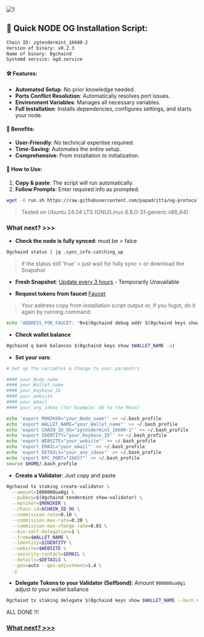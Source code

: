 ![1](https://github.com/papadritta/og-protocol-services/assets/90826754/44003484-ed9a-4e48-a598-bfe258366c35)
## 🚀 Quick NODE OG Installation Script:
```bash
Chain ID: zgtendermint_16600-2
Version of binary: v0.2.3
Name of binary: 0gchaind
Systemd service: ogd.service
```
#### 🛠️ Features:
- **Automated Setup**: No prior knowledge needed.
- **Ports Conflict Resolution**: Automatically resolves port issues.
- **Environment Variables**: Manages all necessary variables.
- **Full Installation**: Installs dependencies, configures settings, and starts your node.

#### 🌟 Benefits:
- **User-Friendly**: No technical expertise required.
- **Time-Saving**: Automates the entire setup.
- **Comprehensive**: From installation to initialization.

#### 📝 How to Use:
1. **Copy & paste**: The script will run automatically.
2. **Follow Prompts**: Enter required info as prompted.

```bash
wget -O run.sh https://raw.githubusercontent.com/papadritta/og-protocol-services/main/scripts/run.sh && chmod +x run.sh && ./run.sh
```
>Tested on Ubuntu 24.04 LTS (GNU/Linux 6.8.0-31-generic x86_64)

### What next? >>>

- **Check the node is fully synced**: must be > falce
```bash
0gchaind status | jq .sync_info.catching_up
```
>if the status still 'true' > just wait for fully sync > or download the Snapshot 

- **Fresh Snapshot**: [Update every 3 hours](box/Snapshot.md) - Temporarily Unavailable

- **Request tokens from faucet** [Faucet](https://faucet.0g.ai)
>Your address copy from installation script output or, if you fogot, do it again by running command:
```bash
echo "ADDRESS_FOR_FAUCET: "0x$(0gchaind debug addr $(0gchaind keys show $WALLET_NAME -a) | grep hex | awk '{print $3}')"
```
- **Check wallet balance**
```bash
0gchaind q bank balances $(0gchaind keys show $WALLET_NAME -a) 
```
- **Set your vars**:

```bash
# Set up the variables & Change to your parametrs:

#### your_Node_name
#### your_Wallet_name
#### your_Keybase_ID
#### your_website
#### your_email
#### your_any_ideas (for Example: OG to the Moon)

echo 'export MONIKER="your_Node_name"' >> ~/.bash_profile
echo 'export WALLET_NAME="your_Wallet_name"' >> ~/.bash_profile
echo 'export CHAIN_ID_OG="zgtendermint_16600-1"' >> ~/.bash_profile
echo 'export IDENTITY="your_Keybase_ID"' >> ~/.bash_profile
echo 'export WEBSITE="your_website"' >> ~/.bash_profile
echo 'export EMAIL="your_email"' >> ~/.bash_profile
echo 'export DETAILS="your_any_ideas"' >> ~/.bash_profile
echo 'export RPC_PORT="26657"' >> ~/.bash_profile
source $HOME/.bash_profile
```
- **Create a Validator**: Just copy and paste 
```bash
0gchaind tx staking create-validator \
  --amount=1000000ua0gi \
  --pubkey=$(0gchaind tendermint show-validator) \
  --moniker=$MONIKER \
  --chain-id=$CHAIN_ID_OG \
  --commission-rate=0.10 \
  --commission-max-rate=0.20 \
  --commission-max-change-rate=0.01 \
  --min-self-delegation=1 \
  --from=$WALLET_NAME \
  --identity=$IDENTITY \
  --website=$WEBSITE \
  --security-contact=$EMAIL \
  --details=$DETAILS \
  --gas=auto --gas-adjustment=1.4 \
  -y
```
- **Delegate Tokens to your Validator (Selfbond)**: Amount `900000ua0gi` adjust to your wallet ballance
```bash
0gchaind tx staking delegate $(0gchaind keys show $WALLET_NAME --bech val -a) 900000ua0gi --from $WALLET_NAME --gas=auto --gas-adjustment=1.1 -y
```

ALL DONE !!!

### [What next? >>>](/box/storage.md)